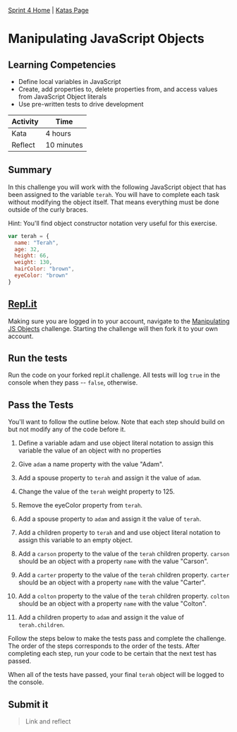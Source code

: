 [Sprint 4 Home](../README.md) | [Katas Page](../js-katas.md)

# Manipulating JavaScript Objects

## Learning Competencies
- Define local variables in JavaScript
- Create, add properties to, delete properties from, and access values from JavaScript Object literals
- Use pre-written tests to drive development

Activity | Time|
------------|----------|
Kata | 4 hours
Reflect | 10 minutes

## Summary

In this challenge you will work with the following JavaScript object that has been assigned to the variable `terah`. You will have to complete each task without modifying the object itself. That means everything must be done outside of the curly braces.

Hint: You'll find object constructor notation very useful for this exercise.

```javascript
var terah = {
  name: "Terah",
  age: 32,
  height: 66,
  weight: 130,
  hairColor: "brown",
  eyeColor: "brown"
}
```

## [Repl.it](https://repl.it/@devacademy)
Making sure you are logged in to your account, navigate to the [Manipulating JS Objects](https://repl.it/@devacademy/Manipulating-JS-Objects) challenge. Starting the challenge will then fork it to your own account.

## Run the tests 
Run the code on your forked repl.it challenge. All tests will log `true` in the console when they pass -- `false`, otherwise.

## Pass the Tests
You'll want to follow the outline below. Note that each step should build on but not modify any of the code before it.

1. Define a variable adam and use object literal notation to assign this variable the value of an object with no properties

2. Give `adam` a name property with the value "Adam".

3. Add a spouse property to `terah` and assign it the value of `adam`.

4. Change the value of the `terah` weight property to 125.

5. Remove the eyeColor property from `terah`.

6. Add a spouse property to `adam` and assign it the value of `terah`.

7. Add a children property to `terah` and and use object literal notation to assign
 this variable to an empty object.

8. Add a `carson` property to the value of the `terah` children property. `carson` should be an object with a property `name` with the value "Carson".

9. Add a `carter` property to the value of the `terah` children property. `carter` should be an object with a property `name` with the value "Carter".

10. Add a `colton` property to the value of the `terah` children property. `colton` should be an object with a property `name` with the value "Colton".

11. Add a children property to `adam` and assign it the value of `terah.children`.

Follow the steps below to make the tests pass and complete the challenge.
The order of the steps corresponds to the order of the tests. After completing
each step, run your code to be certain that the next test has passed.

When all of the tests have passed, your final `terah` object will be logged to the console.

## Submit it 
> Link and reflect
